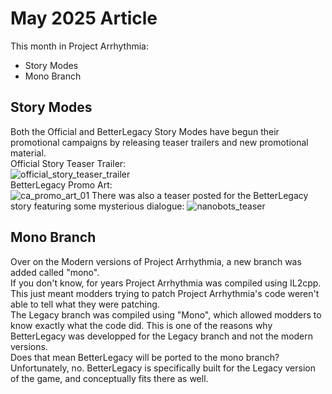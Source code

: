 ﻿# May 2025 Article
This month in Project Arrhythmia:
- Story Modes
- Mono Branch


## Story Modes
Both the Official and BetterLegacy Story Modes have begun their promotional campaigns by releasing teaser trailers and new promotional material.  
Official Story Teaser Trailer:  
![official_story_teaser_trailer](https://www.youtube.com/watch?v=dIEXt4HBAKc)  
BetterLegacy Promo Art:  
![ca_promo_art_01](https://cdn.bsky.app/img/feed_fullsize/plain/did:plc:egnemzgdl5rxbnp76vrr6a6x/bafkreibpu2y4zrk3ddpr2qkt2vz32fnvcua4ybvo4kb4ifpx6abnxn3u2a@jpeg)
There was also a teaser posted for the BetterLegacy story featuring some mysterious dialogue:
![nanobots_teaser](https://www.youtube.com/watch?v=8ts6AB7wlV4)

## Mono Branch
Over on the Modern versions of Project Arrhythmia, a new branch was added called "mono".  
If you don't know, for years Project Arrhythmia was compiled using IL2cpp. This just meant modders trying to patch Project Arrhythmia's code weren't able to tell what they were patching.  
The Legacy branch was compiled using "Mono", which allowed modders to know exactly what the code did. This is one of the reasons why BetterLegacy was developped for the Legacy branch and not the modern versions.  
Does that mean BetterLegacy will be ported to the mono branch? Unfortunately, no. BetterLegacy is specifically built for the Legacy version of the game, and conceptually fits there as well.  